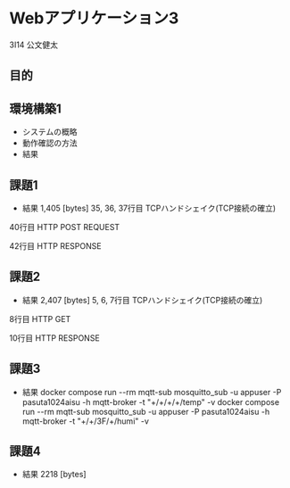# Webアプリケーション3
3I14 公文健太

## 目的

## 環境構築1
- システムの概略  
- 動作確認の方法  
- 結果  

## 課題1
- 結果
1,405 [bytes]
35, 36, 37行目
TCPハンドシェイク(TCP接続の確立)

40行目
HTTP POST REQUEST

42行目
HTTP RESPONSE

## 課題2
- 結果
2,407 [bytes]
5, 6, 7行目
TCPハンドシェイク(TCP接続の確立)

8行目
HTTP GET

10行目
HTTP RESPONSE

## 課題3
- 結果
docker compose run --rm mqtt-sub mosquitto_sub  -u appuser -P pasuta1024aisu -h mqtt-broker -t "+/+/+/+/temp" -v
docker compose run --rm mqtt-sub mosquitto_sub  -u appuser -P pasuta1024aisu -h mqtt-broker -t "+/+/3F/+/humi" -v

## 課題4
- 結果
2218 [bytes]
